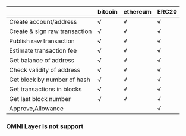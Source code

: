 |                               | bitcoin | ethereum | ERC20 |
| ----------------------------- | ------- | -------- | ----- |
| Create account/address        | √       | √        | √     |
| Create & sign raw transaction | √       | √        | √     |
| Publish  raw transaction      | √       | √        | √     |
| Estimate transaction fee      | √       | √        | √     |
| Get balance of address        | √       | √        | √     |
| Check validity of address     | √       | √        | √     |
| Get block by number of hash   | √       | √        | √     |
| Get transactions in blocks    | √       | √        | √     |
| Get last block number         | √       | √        | √     |
| Approve,Allowance             |         |          | √     |

### OMNI Layer is not support

